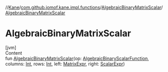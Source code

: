 //[Kane](../../index.md)/[com.github.jomof.kane.impl.functions](../index.md)/[AlgebraicBinaryMatrixScalar](index.md)/[AlgebraicBinaryMatrixScalar](-algebraic-binary-matrix-scalar.md)



# AlgebraicBinaryMatrixScalar  
[jvm]  
Content  
fun [AlgebraicBinaryMatrixScalar](-algebraic-binary-matrix-scalar.md)(op: [AlgebraicBinaryScalarFunction](../-algebraic-binary-scalar-function/index.md), columns: [Int](https://kotlinlang.org/api/latest/jvm/stdlib/kotlin/-int/index.html), rows: [Int](https://kotlinlang.org/api/latest/jvm/stdlib/kotlin/-int/index.html), left: [MatrixExpr](../../com.github.jomof.kane.impl/-matrix-expr/index.md), right: [ScalarExpr](../../com.github.jomof.kane.impl/-scalar-expr/index.md))  



